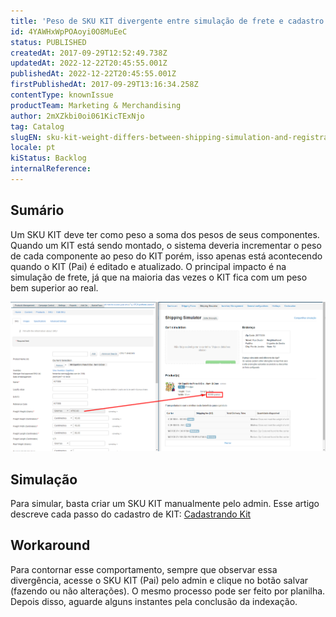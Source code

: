 ```yaml
---
title: 'Peso de SKU KIT divergente entre simulação de frete e cadastro (admin)'
id: 4YAWHxWpPOAoyi0O8MuEeC
status: PUBLISHED
createdAt: 2017-09-29T12:52:49.738Z
updatedAt: 2022-12-22T20:45:55.001Z
publishedAt: 2022-12-22T20:45:55.001Z
firstPublishedAt: 2017-09-29T13:16:34.258Z
contentType: knownIssue
productTeam: Marketing & Merchandising
author: 2mXZkbi0oi061KicTExNjo
tag: Catalog
slugEN: sku-kit-weight-differs-between-shipping-simulation-and-registration-admin
locale: pt
kiStatus: Backlog
internalReference: 
---
```


## Sumário

Um SKU KIT deve ter como peso a soma dos pesos de seus componentes. Quando um KIT está sendo montado, o sistema deveria incrementar o peso de cada componente ao peso do KIT porém, isso apenas está acontecendo quando o KIT (Pai) é editado e atualizado. O principal impacto é na simulação de frete, já que na maioria das vezes o KIT fica com um peso bem superior ao real.

![simulacao de entrega](https://raw.githubusercontent.com/vtexdocs/help-center-content/refs/heads/main/docs/pt/known-issues/Marketing%20&%20Merchandising/peso-de-sku-kit-divergente-entre-simulacao-de-frete-e-cadastro-admin_1.png)

## Simulação

Para simular, basta criar um SKU KIT manualmente pelo admin. Esse artigo descreve cada passo do cadastro de KIT: [Cadastrando Kit](http://help.vtex.com/pt/tutorial/cadastrando-kit "Cadastrando Kit")

## Workaround

Para contornar esse comportamento, sempre que observar essa divergência, acesse o SKU KIT (Pai) pelo admin e clique no botão salvar (fazendo ou não alterações). O mesmo processo pode ser feito por planilha. Depois disso, aguarde alguns instantes pela conclusão da indexação.


